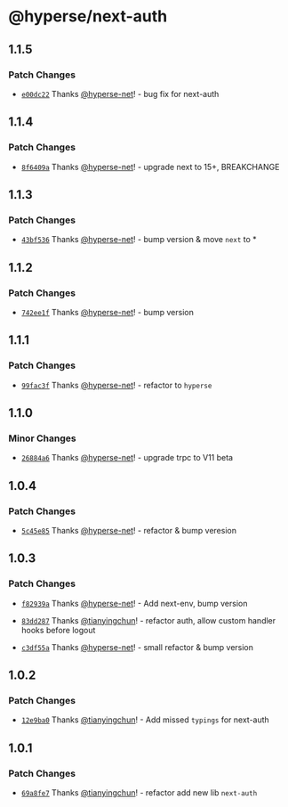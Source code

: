 # @hyperse/next-auth

## 1.1.5

### Patch Changes

- [`e00dc22`](https://github.com/hyperse-io/next-mate/commit/e00dc22904c4e4bbdc3455024a0ea8cd771d7986) Thanks [@hyperse-net](https://github.com/hyperse-net)! - bug fix for next-auth

## 1.1.4

### Patch Changes

- [`8f6409a`](https://github.com/hyperse-io/next-mate/commit/8f6409ae1fd154f9936d70f310cc32fa5f6244e7) Thanks [@hyperse-net](https://github.com/hyperse-net)! - upgrade next to 15+, BREAKCHANGE

## 1.1.3

### Patch Changes

- [`43bf536`](https://github.com/hyperse-io/next-mate/commit/43bf536d2f1a4579a1dad803987f2c21fe173141) Thanks [@hyperse-net](https://github.com/hyperse-net)! - bump version & move `next` to \*

## 1.1.2

### Patch Changes

- [`742ee1f`](https://github.com/hyperse-io/next-mate/commit/742ee1f5cb6b03ac4e17c85bff083c28248be458) Thanks [@hyperse-net](https://github.com/hyperse-net)! - bump version

## 1.1.1

### Patch Changes

- [`99fac3f`](https://github.com/hyperse-io/next-mate/commit/99fac3f44f9e1a8dcc9123c887e1043efab945fb) Thanks [@hyperse-net](https://github.com/hyperse-net)! - refactor to `hyperse`

## 1.1.0

### Minor Changes

- [`26884a6`](https://github.com/hyperse-io/next-mate/commit/26884a631ced2a0d2d74a70eb6f4e14e89a7dec7) Thanks [@hyperse-net](https://github.com/hyperse-net)! - upgrade trpc to V11 beta

## 1.0.4

### Patch Changes

- [`5c45e85`](https://github.com/hyperse-io/next-mate/commit/5c45e851be0cc1cfa13f152f45b52add7d73606e) Thanks [@hyperse-net](https://github.com/hyperse-net)! - refactor & bump veresion

## 1.0.3

### Patch Changes

- [`f82939a`](https://github.com/hyperse-io/next-mate/commit/f82939a919ebe6c4c317fbd431497600cbbc58fd) Thanks [@hyperse-net](https://github.com/hyperse-net)! - Add next-env, bump version

- [`83dd287`](https://github.com/hyperse-io/next-mate/commit/83dd2872b1bf8cb54990f208e2005bc571b03889) Thanks [@tianyingchun](https://github.com/hyperse-io)! - refactor auth, allow custom handler hooks before logout

- [`c3df55a`](https://github.com/hyperse-io/next-mate/commit/c3df55a20084974ae90e5d635b654bfaa6d3d6e2) Thanks [@hyperse-net](https://github.com/hyperse-net)! - small refactor & bump version

## 1.0.2

### Patch Changes

- [`12e9ba0`](https://github.com/hyperse-io/next-mate/commit/12e9ba0507aba59c205bc0999be841f64c8aaa56) Thanks [@tianyingchun](https://github.com/hyperse-io)! - Add missed `typings` for next-auth

## 1.0.1

### Patch Changes

- [`69a8fe7`](https://github.com/hyperse-io/next-mate/commit/69a8fe74600db20b5ad26047675b354e0c4fc3b8) Thanks [@tianyingchun](https://github.com/hyperse-io)! - refactor add new lib `next-auth`
